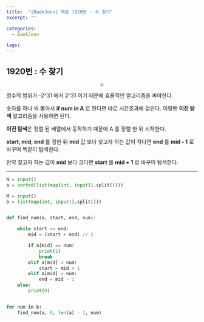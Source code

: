 ```yaml
---
title:  "[BaekJoon] 백준 1920번 : 수 찾기"
excerpt: ""

categories:
  - BaekJoon

tags:
---
```


## 1920번 : 수 찾기

<center><img src="https://nam-ki-bok.github.io/assets/images/baekjoon/findnum.png" style="zoom:50%;" /></center>

정수의 범위가 -2^31 에서 2^31 이기 때문에 효율적인 알고리즘을 짜야한다.

숫자를 하나 씩 뽑아서 **if  num in A** 로 한다면 바로 시간초과에 걸린다. 이럴땐 **이진 탐색** 알고리즘을 사용하면 된다.

**이진 탐색**은 정렬 된 배열에서 동작하기 때문에 A 를 정렬 한 뒤 시작한다.

**start, mid, end** 를 정한 뒤 **mid** 값 보다 찾고자 하는 값이 작다면 **end** 를 **mid - 1** 로 바꾸어 똑같이 탐색한다.

만약 찾고자 하는 값이 **mid** 보다 크다면 **start** 를 **mid + 1** 로 바꾸어 탐색한다.

---

```python
N = input()
a = sorted(list(map(int, input().split())))

M = input()
b = list(map(int, input().split()))


def find_num(a, start, end, num):

	while start <= end:
		mid = (start + end) // 2

		if a[mid] == num:
			print(1)
			break
		elif a[mid] < num:
			start = mid + 1
		elif a[mid] > num:
			end = mid - 1
	else:
		print(0)


for num in b:
	find_num(a, 0, len(a) - 1, num)
```


